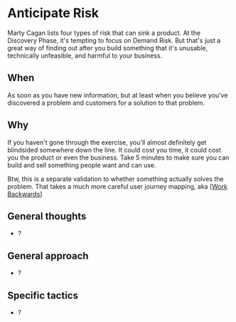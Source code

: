 # Anticipate Risk

Marty Cagan lists four types of risk that can sink a product. At the Discovery Phase, it's tempting to focus on Demand Risk. But that's just a great way of finding out after you build something that it's unusable, technically unfeasible, and harmful to your business.

## When

As soon as you have new information, but at least when you believe you've discovered a problem and customers for a solution to that problem.

## Why

If you haven't gone through the exercise, you'll almost definitely get blindsided somewhere down the line. It could cost you time, it could cost you the product or even the business. Take 5 minutes to make sure you can build and sell something people want and can use.

Btw, this is a separate validation to whether something actually solves the problem. That takes a much more careful user journey mapping, aka [[Work Backwards]]

## General thoughts

- ?

## General approach

- ?

## Specific tactics

- ?

[//begin]: # "Autogenerated link references for markdown compatibility"
[Work Backwards]: work-backwards "Work Backwards"
[//end]: # "Autogenerated link references"